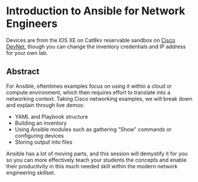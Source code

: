 # Introduction to Ansible for Network Engineers


Devices are from the IOS XE on Cat8kv reservable sandbox on [Cisco DevNet](https://devnetsandbox.cisco.com/DevNet), though you can change the inventory credentials and IP address for your own lab. 

## Abstract

For Ansible, oftentimes examples focus on using it within a cloud or compute environment, which then requires effort to translate into a networking context. Taking Cisco networking examples, we will break down and explain through live demos:

- YAML and Playbook structure
- Building an inventory
- Using Ansible modules such as gathering “Show” commands or configuring devices
- Storing output into files

Ansible has a lot of moving parts, and this session will demystify it for you so you can more effectively teach your students the concepts and enable their productivity in this much needed skill within the modern network engineering skillset.